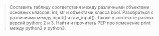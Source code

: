   
>Составить таблицу соответствия между различными объектами основных классов: int, str и объектами класса bool.
>Разобраться с различиями между input() и raw_input(). Также в контексте разных версий python: 2 и 3.
>Найти и прочитать PEP про изменение print между python2 и python3.
